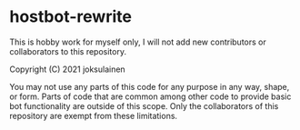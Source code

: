 # hostbot-rewrite

This is hobby work for myself only, I will not add new contributors or collaborators to this repository.

Copyright (C) 2021 joksulainen

You may not use any parts of this code for any purpose in any way, shape, or form. Parts of code that are common among other code to provide basic bot functionality are outside of this scope. Only the collaborators of this repository are exempt from these limitations.
